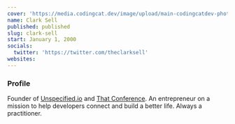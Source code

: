 ```yaml
---
cover: 'https://media.codingcat.dev/image/upload/main-codingcatdev-photo/podcast-guest/theclarksell'
name: Clark Sell
published: published
slug: clark-sell
start: January 1, 2000
socials:
  twitter: 'https://twitter.com/theclarksell'
websites:
---
```


### Profile

Founder of [Unspecified.io](https://unspecified.io/) and [That Conference](https://that.us/that-conference/). An entrepreneur on a mission to help developers connect and build a better life. Always a practitioner.
